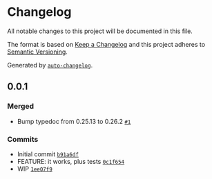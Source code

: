 # Changelog

All notable changes to this project will be documented in this file.

The format is based on [Keep a Changelog](https://keepachangelog.com/en/1.0.0/)
and this project adheres to [Semantic Versioning](https://semver.org/spec/v2.0.0.html).

Generated by [`auto-changelog`](https://github.com/CookPete/auto-changelog).

## 0.0.1

### Merged

- Bump typedoc from 0.25.13 to 0.26.2 [`#1`](https://github.com/nichoth/hamburger/pull/1)

### Commits

- Initial commit [`b91a6df`](https://github.com/nichoth/hamburger/commit/b91a6df720ce3270624df7877fa0b10746a1fe6e)
- FEATURE: it works, plus tests [`0c1f654`](https://github.com/nichoth/hamburger/commit/0c1f6546cf54cdad7626dce91120167c90688068)
- WIP [`1ee07f9`](https://github.com/nichoth/hamburger/commit/1ee07f91cd2cd0fb2ef56abab2dad055ea59c7ce)
